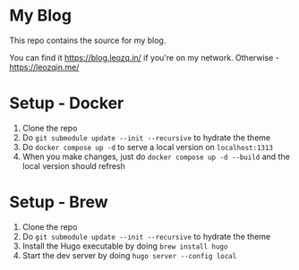 # My Blog
This repo contains the source for my blog.

You can find it https://blog.leozq.in/ if you're on my network. Otherwise - https://leozqin.me/

# Setup - Docker
1. Clone the repo
2. Do `git submodule update --init --recursive` to hydrate the theme
3. Do `docker compose up -d` to serve a local version on `localhost:1313`
4. When you make changes, just do `docker compose up -d --build` and the local version should refresh

# Setup - Brew
1. Clone the repo
2. Do `git submodule update --init --recursive` to hydrate the theme
3. Install the Hugo executable by doing `brew install hugo`
4. Start the dev server by doing `hugo server --config local`